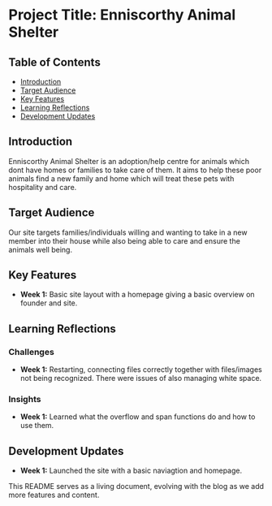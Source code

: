 # Project Title: Enniscorthy Animal Shelter

## Table of Contents
- [Introduction](#introduction)
- [Target Audience](#target-audience)
- [Key Features](#key-features)
- [Learning Reflections](#learning-reflections)
- [Development Updates](#development-updates)

## Introduction

Enniscorthy Animal Shelter is an adoption/help centre for animals which dont have homes or families to take care of them. It aims to help these poor animals find a new family and home which will treat these pets with hospitality and care.

## Target Audience
Our site targets families/individuals willing and wanting to take in a new member into their house while also being able to care and ensure the animals well being.

## Key Features
- **Week 1:** Basic site layout with a homepage giving a basic overview on founder and site.


## Learning Reflections
### Challenges
- **Week 1:** Restarting, connecting files correctly together with files/images not being recognized. There were issues of also managing white space.

### Insights
- **Week 1:** Learned what the overflow and span functions do and how to use them.


## Development Updates
- **Week 1:**  Launched the site with a basic naviagtion and homepage.

This README serves as a living document, evolving with the blog as we add more features and content.